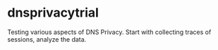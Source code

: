 # dnsprivacytrial

Testing various aspects of DNS Privacy. Start with collecting traces of sessions, analyze the data.
